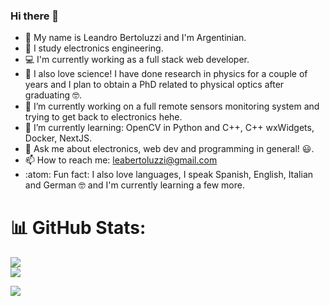 ### Hi there 👋

- 🤠 My name is Leandro Bertoluzzi and I'm Argentinian.
- 📖 I study electronics engineering.
- 💻 I'm currently working as a full stack web developer.
- 🔬 I also love science! I have done research in physics for a couple of years and I plan to obtain a PhD related to physical optics after graduating 🤓.
- 🔭 I’m currently working on a full remote sensors monitoring system and trying to get back to electronics hehe.
- 🌱 I’m currently learning: OpenCV in Python and C++, C++ wxWidgets, Docker, NextJS.
- 💬 Ask me about electronics, web dev and programming in general! 😃.
- 📫 How to reach me: leabertoluzzi@gmail.com
- :atom: Fun fact: I also love languages, I speak Spanish, English, Italian and German 🤓 and I'm currently learning a few more.

# 📊 GitHub Stats:
![](https://github-readme-stats.vercel.app/api?username=Leandro-Bertoluzzi&theme=dark&hide_border=true&include_all_commits=false&show_icons=true)<br/>
![](https://github-readme-stats.vercel.app/api/top-langs/?username=Leandro-Bertoluzzi&theme=dark&hide_border=true&include_all_commits=false&layout=donut&langs_count=6&hide=AMPL,Mako)

[![](https://visitcount.itsvg.in/api?id=LeandroBertoluzzi&label=Profile%20Views&color=8&icon=5&pretty=true)](https://visitcount.itsvg.in)
